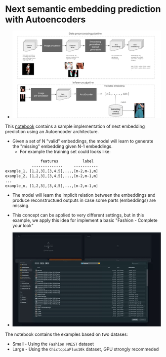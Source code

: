 # Next semantic embedding prediction with Autoencoders

- ![arch](src/assets/arch.png)

This [notebook](src/fashion_embedding_prediction.ipynb) contains a sample implementation of next embedding prediction using an Autoencoder architecture.
- Given a set of N "valid" embeddings, the model will learn to generate the "missing" embedding given N-1 embeddings.
    -  For example the training set could looks like:
```code        
                features           label
            --------------     -----------
example_1, [1,2,3],[3,4,5],...,[m-2,m-1,m]
example_2, [1,2,3],[3,4,5],...,[m-2,m-1,m]
...
example_n, [1,2,3],[3,4,5],...,[m-2,m-1,m]
```
- The model will learn the implicit relation between the embeddings and produce reconstructued outputs in case some parts (embeddings) are missing.
- This concept can be applied to very different settings, but in this example, we apply this idea for implement a basic "Fashion - Complete your look"

- ![demo](src/assets/demo.gif)

The notebook contains the examples based on two datases:
 - Small - Using the `Fashion MNIST` dataset
 - Large - Using the `ChictopiaPlus10k` dataset, GPU strongly recommeded
